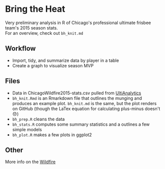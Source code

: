 # Bring the Heat

Very preliminary analysis in R of Chicago's professional ultimate frisbee team's 2015 season stats.  
For an overview, check out `bh_knit.md`

## Workflow
* Import, tidy, and summarize data by player in a table
* Create a graph to visualize season MVP

## Files
* Data in ChicagoWildfire2015-stats.csv pulled from [UltiAnalytics](http://www.ultianalytics.com/app/#/5671536392404992/players)
* `bh_knit.Rmd` is an Rmarkdown file that outlines the munging and produces an example plot. `bh_knit.md` is the same, but the plot renders on GitHub (though the LaTex equation for calculating plus-minus doesn't :disappointed:)
* `bh_prep.R` cleans the data
* `bh_stats.R` computes some summary statistics and a outlines a few simple models
* `bh_plot.R` makes a few plots in ggplot2

## Other
More info on the [Wildfire](http://theaudl.com/teams/wildfire)

